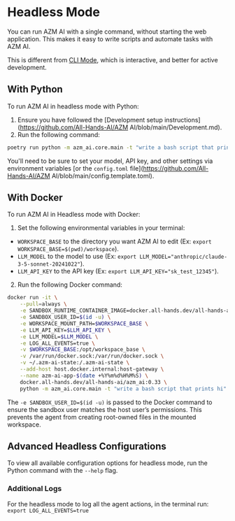 # Headless Mode

You can run AZM AI with a single command, without starting the web application.
This makes it easy to write scripts and automate tasks with AZM AI.

This is different from [CLI Mode](cli-mode), which is interactive, and better for active development.

## With Python

To run AZM AI in headless mode with Python:
1. Ensure you have followed the [Development setup instructions](https://github.com/All-Hands-AI/AZM AI/blob/main/Development.md).
2. Run the following command:
```bash
poetry run python -m azm_ai.core.main -t "write a bash script that prints hi"
```

You'll need to be sure to set your model, API key, and other settings via environment variables
[or the `config.toml` file](https://github.com/All-Hands-AI/AZM AI/blob/main/config.template.toml).

## With Docker

To run AZM AI in Headless mode with Docker:

1. Set the following environmental variables in your terminal:

- `WORKSPACE_BASE` to the directory you want AZM AI to edit (Ex: `export WORKSPACE_BASE=$(pwd)/workspace`).
- `LLM_MODEL` to the model to use (Ex: `export LLM_MODEL="anthropic/claude-3-5-sonnet-20241022"`).
- `LLM_API_KEY` to the API key (Ex: `export LLM_API_KEY="sk_test_12345"`).

2. Run the following Docker command:

```bash
docker run -it \
    --pull=always \
    -e SANDBOX_RUNTIME_CONTAINER_IMAGE=docker.all-hands.dev/all-hands-ai/runtime:0.33-nikolaik \
    -e SANDBOX_USER_ID=$(id -u) \
    -e WORKSPACE_MOUNT_PATH=$WORKSPACE_BASE \
    -e LLM_API_KEY=$LLM_API_KEY \
    -e LLM_MODEL=$LLM_MODEL \
    -e LOG_ALL_EVENTS=true \
    -v $WORKSPACE_BASE:/opt/workspace_base \
    -v /var/run/docker.sock:/var/run/docker.sock \
    -v ~/.azm-ai-state:/.azm-ai-state \
    --add-host host.docker.internal:host-gateway \
    --name azm-ai-app-$(date +%Y%m%d%H%M%S) \
    docker.all-hands.dev/all-hands-ai/azm_ai:0.33 \
    python -m azm_ai.core.main -t "write a bash script that prints hi"
```

The `-e SANDBOX_USER_ID=$(id -u)` is passed to the Docker command to ensure the sandbox user matches the host user’s
permissions. This prevents the agent from creating root-owned files in the mounted workspace.

## Advanced Headless Configurations

To view all available configuration options for headless mode, run the Python command with the `--help` flag.

### Additional Logs

For the headless mode to log all the agent actions, in the terminal run: `export LOG_ALL_EVENTS=true`

